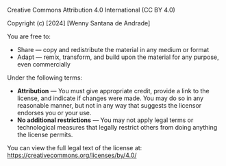 Creative Commons Attribution 4.0 International (CC BY 4.0)

Copyright (c) [2024] [Wenny Santana de Andrade]

You are free to:

- Share — copy and redistribute the material in any medium or format
- Adapt — remix, transform, and build upon the material for any purpose, even commercially

Under the following terms:

- **Attribution** — You must give appropriate credit, provide a link to the license, and indicate if changes were made. You may do so in any reasonable manner, but not in any way that suggests the licensor endorses you or your use.
- **No additional restrictions** — You may not apply legal terms or technological measures that legally restrict others from doing anything the license permits.

You can view the full legal text of the license at:
https://creativecommons.org/licenses/by/4.0/
